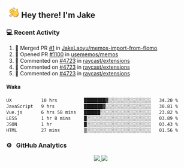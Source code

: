 <img alt="Night Coding" src="./assets/Hand%20Wave.gif" width='40' align="left"/><h2>Hey there! I'm Jake</h2>

### 💻 Recent Activity

<!--RECENT_ACTIVITY:start-->
1. 🎉 Merged PR [#1](https://github.com/JakeLaoyu/memos-import-from-flomo/pull/1) in [JakeLaoyu/memos-import-from-flomo](https://github.com/JakeLaoyu/memos-import-from-flomo)<br>
2. 💪 Opened PR [#1100](https://github.com/usememos/memos/pull/1100) in [usememos/memos](https://github.com/usememos/memos)<br>
3. 💬 Commented on [#4723](https://github.com/raycast/extensions/pull/4723#issuecomment-1433272568) in [raycast/extensions](https://github.com/raycast/extensions)<br>
4. 💬 Commented on [#4723](https://github.com/raycast/extensions/pull/4723#issuecomment-1432787852) in [raycast/extensions](https://github.com/raycast/extensions)<br>
5. 💬 Commented on [#4723](https://github.com/raycast/extensions/pull/4723#issuecomment-1432748533) in [raycast/extensions](https://github.com/raycast/extensions)<br>
<!--RECENT_ACTIVITY:end-->

#### Waka

<!--START_SECTION:waka-->

```text
UX           10 hrs          ████████▓░░░░░░░░░░░░░░░░   34.20 %
JavaScript   9 hrs           ███████▓░░░░░░░░░░░░░░░░░   30.81 %
Vue.js       6 hrs 58 mins   ██████░░░░░░░░░░░░░░░░░░░   23.82 %
LESS         1 hr 8 mins     █░░░░░░░░░░░░░░░░░░░░░░░░   03.89 %
JSON         1 hr            █░░░░░░░░░░░░░░░░░░░░░░░░   03.43 %
HTML         27 mins         ▒░░░░░░░░░░░░░░░░░░░░░░░░   01.56 %
```

<!--END_SECTION:waka-->

### ⚙️ &nbsp; GitHub Analytics

<p align="center">
<a href="https://github.com/JakeLaoyu">
  <img height="180em" src="https://github-readme-stats-eight-theta.vercel.app/api?username=jakelaoyu&show_icons=true&theme=algolia&include_all_commits=true&count_private=true"/>
  <img height="180em" src="https://github-readme-stats-eight-theta.vercel.app/api/top-langs/?username=jakelaoyu&layout=compact&langs_count=8&theme=algolia&hide=html"/>
</a>
</p>

<!-- ### 🤝🏻 &nbsp; Connect with Me

<p align="center">
<a href="https://i.jakeyu.top"><img src="https://img.shields.io/badge/-i.jakeyu.top-3423A6?style=flat&logo=Google-Chrome&logoColor=white"/></a>
<a href="mailto:jake.laoyu@gmail.com"><img src="https://img.shields.io/badge/-jake.laoyu@gmail.com-D14836?style=flat&logo=Gmail&logoColor=white"/></a>
</p> -->

